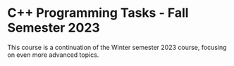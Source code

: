 # C++ Programming Tasks - Fall Semester 2023
This course is a continuation of the Winter semester 2023 course, focusing on even more advanced topics.


